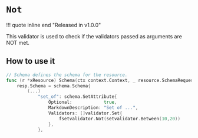 # `Not`

!!! quote inline end "Released in v1.0.0"

This validator is used to check if the validators passed as arguments are NOT met.

## How to use it

```go
// Schema defines the schema for the resource.
func (r *xResource) Schema(ctx context.Context, _ resource.SchemaRequest, resp *resource.SchemaResponse) {
    resp.Schema = schema.Schema{
        (...)
            "set_of": schema.SetAttribute{
                Optional:            true,
                MarkdownDescription: "Set of ...",
                Validators: []validator.Set{
                    fsetvalidator.Not(setvalidator.Between(10,20))
                },
            },
```
